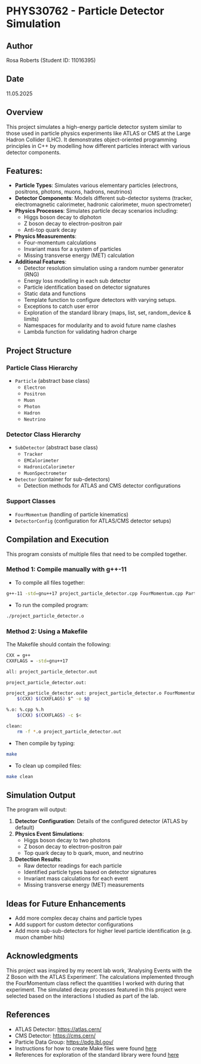 # PHYS30762 - Particle Detector Simulation
## Author
Rosa Roberts (Student ID: 11016395)

## Date
11.05.2025

## Overview

This project simulates a high-energy particle detector system similar to those used in particle physics experiments like ATLAS or CMS at the Large Hadron Collider (LHC). It demonstrates object-oriented programming principles in C++ by modelling how different particles interact with various detector components.

## Features:

- **Particle Types**: Simulates various elementary particles (electrons, positrons, photons, muons, hadrons, neutrinos)
- **Detector Components**: Models different sub-detector systems (tracker, electromagnetic calorimeter, hadronic calorimeter, muon spectrometer)
- **Physics Processes**: Simulates particle decay scenarios including:
  - Higgs boson decay to diphoton
  - Z boson decay to electron-positron pair
  - Anti-top quark decay
- **Physics Measurements**:
  - Four-momentum calculations
  - Invariant mass for a system of particles
  - Missing transverse energy (MET) calculation
- **Additional Features**:
  - Detector resolution simulation using a random number generator (RNG)
  - Energy loss modelling in each sub detector
  - Particle identification based on detector signatures
  - Static data and functions
  - Template function to configure detectors with varying setups.
  - Exceptions to catch user error
  - Exploration of the standard library (maps, list, set, random_device & limits)
  - Namespaces for modularity and to avoid future name clashes
  - Lambda function for validating hadron charge 

## Project Structure

### Particle Class Hierarchy
- `Particle` (abstract base class)
  - `Electron`
  - `Positron`
  - `Muon`
  - `Photon`
  - `Hadron`
  - `Neutrino`

### Detector Class Hierarchy
- `SubDetector` (abstract base class)
  - `Tracker`
  - `EMCalorimeter`
  - `HadronicCalorimeter`
  - `MuonSpectrometer`
- `Detector` (container for sub-detectors)
  - Detection methods for ATLAS and CMS detector configurations

### Support Classes
- `FourMomentum` (handling of particle kinematics)
- `DetectorConfig` (configuration for ATLAS/CMS detector setups)

## Compilation and Execution

This program consists of multiple files that need to be compiled together.

### Method 1: Compile manually with g++-11
- To compile all files together:
```bash
g++-11 -std=gnu++17 project_particle_detector.cpp FourMomentum.cpp Particle.cpp Electron.cpp Neutrino.cpp Photon.cpp Muon.cpp Hadron.cpp Positron.cpp SubDetector.cpp Tracker.cpp Calorimeter.cpp EMCalorimeter.cpp HadronicCalorimeter.cpp MuonSpectrometer.cpp Detector.cpp DetectorConfig.cpp -o project_particle_detector.o
```
- To run the compiled program:
```bash
./project_particle_detector.o
```
### Method 2: Using a Makefile
The Makefile should contain the following:
```bash
CXX = g++
CXXFLAGS = -std=gnu++17

all: project_particle_detector.out

project_particle_detector.out: 

project_particle_detector.out: project_particle_detector.o FourMomentum.o Particle.o Electron.o Neutrino.o Photon.o Muon.o Hadron.o Positron.o SubDetector.o Tracker.o Calorimeter.o EMCalorimeter.o HadronicCalorimeter.o MuonSpectrometer.o Detector.o DetectorConfig.o
	$(CXX) $(CXXFLAGS) $^ -o $@

%.o: %.cpp %.h
	$(CXX) $(CXXFLAGS) -c $<

clean:
	rm -f *.o project_particle_detector.out
```
- Then compile by typing:
```bash
make
```
- To clean up compiled files:
```bash
make clean
```

## Simulation Output

The program will output:

1. **Detector Configuration**: Details of the configured detector (ATLAS by default)
2. **Physics Event Simulations**:
   - Higgs boson decay to two photons
   - Z boson decay to electron-positron pair
   - Top quark decay to b quark, muon, and neutrino
3. **Detection Results**:
   - Raw detector readings for each particle
   - Identified particle types based on detector signatures
   - Invariant mass calculations for each event
   - Missing transverse energy (MET) measurements

## Ideas for Future Enhancements

- Add more complex decay chains and particle types
- Add support for custom detector configurations
- Add more sub-sub-detectors for higher level particle identification (e.g. muon chamber hits)

## Acknowledgments

This project was inspired by my recent lab work, ‘Analysing Events with the Z Boson with the ATLAS Experiment’. The calculations implemented through the FourMomentum class reflect the quantities I worked with during that experiment. The simulated decay processes featured in this project were selected based on the interactions I studied as part of the lab.

## References

- ATLAS Detector: https://atlas.cern/
- CMS Detector: https://cms.cern/
- Particle Data Group: https://pdg.lbl.gov/
- Instructions for how to create Make files were found [here](https://www.gnu.org/software/make/manual/html_node/Implicit-Variables.html)
- References for exploration of the standard library were found [here](https://en.cppreference.com/w/cpp/numeric/random/random_device)